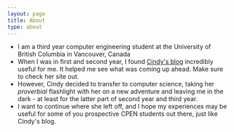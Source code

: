 ```yaml
---
layout: page
title: About
type: about
---
```


* I am a third year computer engineering student at the University of British Columbia
  in Vancouver, Canada
* When I was in first and second year, I found [Cindy's blog](https://cindyxmiao.github.io)
  incredibly useful for me. It helped me see what was coming up ahead. Make sure to check
  her site out. 
* However, Cindy decided to transfer to computer science, taking her *proverbial* flashlight
  with her on a new adventure and leaving me in the dark - at least for the latter part of 
  second year and third year.
* I want to continue where she left off, and I hope my experiences may be useful for some of you
  prospective CPEN students out there, just like Cindy's blog. 


